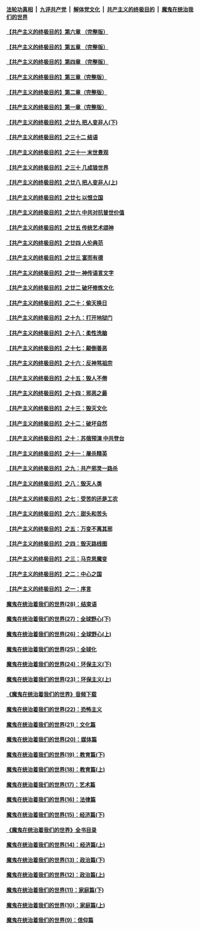 ####  [法轮功真相](../../../../basic/blob/master/README.md?t=11280613) &nbsp;|&nbsp; [九评共产党](../../../../9ping.md/blob/master/README.md?t=11280613) &nbsp;|&nbsp; [解体党文化](../../../../jtdwh.md/blob/master/README.md?t=11280613)  &nbsp;|&nbsp; [共产主义的终极目的](../../../../gczydzjmd.md/blob/master/README.md?t=11280613) &nbsp;|&nbsp; [魔鬼在统治我们的世界](../../../../mgztzwmdsj.md/blob/master/README.md?t=11280613) 

#### [【共产主义的终极目的】第六章 （完整版）](../pages/nsc422/n11428913.md?t=11280613) 

#### [【共产主义的终极目的】第五章 （完整版）](../pages/nsc422/n11428912.md?t=11280613) 

#### [【共产主义的终极目的】第四章 （完整版）](../pages/nsc422/n11428907.md?t=11280613) 

#### [【共产主义的终极目的】第三章（完整版）](../pages/nsc422/n11428848.md?t=11280613) 

#### [【共产主义的终极目的】第二章（完整版）](../pages/nsc422/n11428831.md?t=11280613) 

#### [【共产主义的终极目的】第一章（完整版）](../pages/nsc422/n11417651.md?t=11280613) 

#### [【共产主义的终极目的】之廿九 把人变非人(下)](../pages/nsc422/n11344140.md?t=11280613) 

#### [【共产主义的终极目的】之三十二 结语](../pages/nsc422/n11360535.md?t=11280613) 

#### [【共产主义的终极目的】之三十一 末世景观](../pages/nsc422/n11351129.md?t=11280613) 

#### [【共产主义的终极目的】之三十 几成狼世界](../pages/nsc422/n11348280.md?t=11280613) 

#### [【共产主义的终极目的】之廿八 把人变非人(上)](../pages/nsc422/n11340492.md?t=11280613) 

#### [【共产主义的终极目的】之廿七 以恨立国](../pages/nsc422/n11336944.md?t=11280613) 

#### [【共产主义的终极目的】之廿六 中共对抗普世价值](../pages/nsc422/n11324785.md?t=11280613) 

#### [【共产主义的终极目的】之廿五 传统艺术颂神](../pages/nsc422/n11296396.md?t=11280613) 

#### [【共产主义的终极目的】之廿四 人伦典范](../pages/nsc422/n11296397.md?t=11280613) 

#### [【共产主义的终极目的】之廿三 富而有德](../pages/nsc422/n11283598.md?t=11280613) 

#### [【共产主义的终极目的】之廿一 神传语言文字](../pages/nsc422/n11263265.md?t=11280613) 

#### [【共产主义的终极目的】之廿二 破坏修炼文化](../pages/nsc422/n11245728.md?t=11280613) 

#### [【共产主义的终极目的】之二十：偷天换日](../pages/nsc422/n11238846.md?t=11280613) 

#### [【共产主义的终极目的】之十九：打开地狱门](../pages/nsc422/n11206376.md?t=11280613) 

#### [【共产主义的终极目的】之十八：柔性洗脑](../pages/nsc422/n11199994.md?t=11280613) 

#### [【共产主义的终极目的】之十七：颠倒善恶](../pages/nsc422/n11179782.md?t=11280613) 

#### [【共产主义的终极目的】之十六：反神骂祖宗](../pages/nsc422/n11166798.md?t=11280613) 

#### [【共产主义的终极目的】之十五：毁人不倦](../pages/nsc422/n11166792.md?t=11280613) 

#### [【共产主义的终极目的】之十四：邪恶之最](../pages/nsc422/n11150249.md?t=11280613) 

#### [【共产主义的终极目的】之十三：毁灭文化](../pages/nsc422/n11135227.md?t=11280613) 

#### [【共产主义的终极目的】之十二：破坏自然](../pages/nsc422/n11135214.md?t=11280613) 

#### [【共产主义的终极目的】之十：苏俄预演 中共登台](../pages/nsc422/n11118424.md?t=11280613) 

#### [【共产主义的终极目的】之十一：屠杀精英](../pages/nsc422/n11118442.md?t=11280613) 

#### [【共产主义的终极目的】之九：共产邪灵一路杀](../pages/nsc422/n11114139.md?t=11280613) 

#### [【共产主义的终极目的】之八：毁灭人类](../pages/nsc422/n11108503.md?t=11280613) 

#### [【共产主义的终极目的】之七：受苦的还是工农](../pages/nsc422/n11101809.md?t=11280613) 

#### [【共产主义的终极目的】之六：甜头和苦头](../pages/nsc422/n11096971.md?t=11280613) 

#### [【共产主义的终极目的】之五：万变不离其邪](../pages/nsc422/n11091285.md?t=11280613) 

#### [【共产主义的终极目的】之四：毁灭路线图](../pages/nsc422/n11086284.md?t=11280613) 

#### [【共产主义的终极目的】之三：马克思魔变](../pages/nsc422/n11061941.md?t=11280613) 

#### [【共产主义的终极目的】之二：中心之国](../pages/nsc422/n11047728.md?t=11280613) 

#### [【共产主义的终极目的】之一：序言](../pages/nsc422/n11086077.md?t=11280613) 

#### [魔鬼在统治着我们的世界(28)：结束语](../pages/nsc422/n10936246.md?t=11280613) 

#### [魔鬼在统治着我们的世界(27)：全球野心(下)](../pages/nsc422/n10928319.md?t=11280613) 

#### [魔鬼在统治着我们的世界(26)：全球野心(上)](../pages/nsc422/n10900318.md?t=11280613) 

#### [魔鬼在统治着我们的世界(25)：全球化](../pages/nsc422/n10788205.md?t=11280613) 

#### [魔鬼在统治着我们的世界(24)：环保主义(下)](../pages/nsc422/n10695307.md?t=11280613) 

#### [魔鬼在统治着我们的世界(23)：环保主义(上)](../pages/nsc422/n10688613.md?t=11280613) 

#### [《魔鬼在统治着我们的世界》音频下载](../pages/nsc422/n10635553.md?t=11280613) 

#### [魔鬼在统治着我们的世界(22)：恐怖主义](../pages/nsc422/n10614727.md?t=11280613) 

#### [魔鬼在统治着我们的世界(21)：文化篇](../pages/nsc422/n10597706.md?t=11280613) 

#### [魔鬼在统治着我们的世界(20)：媒体篇](../pages/nsc422/n10586579.md?t=11280613) 

#### [魔鬼在统治着我们的世界(19)：教育篇(下)](../pages/nsc422/n10564808.md?t=11280613) 

#### [魔鬼在统治着我们的世界(18)：教育篇(上)](../pages/nsc422/n10526970.md?t=11280613) 

#### [魔鬼在统治着我们的世界(17)：艺术篇](../pages/nsc422/n10499093.md?t=11280613) 

#### [魔鬼在统治着我们的世界(16)：法律篇](../pages/nsc422/n10485969.md?t=11280613) 

#### [魔鬼在统治着我们的世界(15)：经济篇(下)](../pages/nsc422/n10469975.md?t=11280613) 

#### [《魔鬼在统治着我们的世界》全书目录](../pages/nsc422/n10464261.md?t=11280613) 

#### [魔鬼在统治着我们的世界(14)：经济篇(上)](../pages/nsc422/n10457370.md?t=11280613) 

#### [魔鬼在统治着我们的世界(13)：政治篇(下)](../pages/nsc422/n10448270.md?t=11280613) 

#### [魔鬼在统治着我们的世界(12)：政治篇(上)](../pages/nsc422/n10444576.md?t=11280613) 

#### [魔鬼在统治着我们的世界(11)：家庭篇(下)](../pages/nsc422/n10440961.md?t=11280613) 

#### [魔鬼在统治着我们的世界(10)：家庭篇(上)](../pages/nsc422/n10435448.md?t=11280613) 

#### [魔鬼在统治着我们的世界(9)：信仰篇](../pages/nsc422/n10432159.md?t=11280613) 

